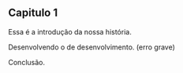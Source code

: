 ## Capitulo 1

Essa é a introdução da nossa história.

Desenvolvendo o de desenvolvimento. (erro grave)

Conclusão.